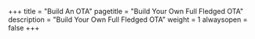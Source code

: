 +++
title = "Build An OTA"
pagetitle = "Build Your Own Full Fledged OTA"
description = "Build Your Own Full Fledged OTA"
weight = 1
alwaysopen = false
+++

## 
